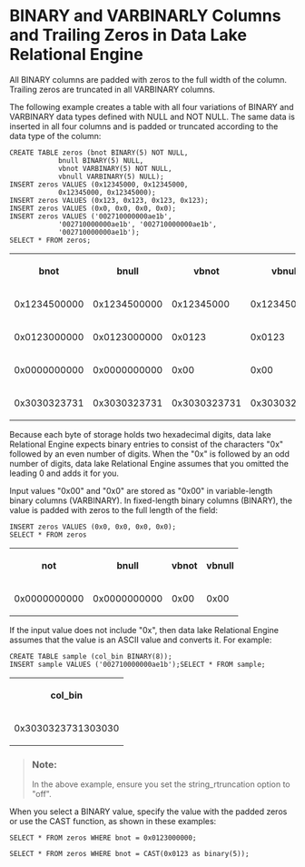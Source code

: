 <!-- loioa518e68e84f21015b0fbba8c42dc8534 -->

# BINARY and VARBINARLY Columns and Trailing Zeros in Data Lake Relational Engine

All BINARY columns are padded with zeros to the full width of the column. Trailing zeros are truncated in all VARBINARY columns.



The following example creates a table with all four variations of BINARY and VARBINARY data types defined with NULL and NOT NULL. The same data is inserted in all four columns and is padded or truncated according to the data type of the column:

```
CREATE TABLE zeros (bnot BINARY(5) NOT NULL,
            bnull BINARY(5) NULL,
            vbnot VARBINARY(5) NOT NULL,
            vbnull VARBINARY(5) NULL);
INSERT zeros VALUES (0x12345000, 0x12345000,
            0x12345000, 0x12345000);
INSERT zeros VALUES (0x123, 0x123, 0x123, 0x123);
INSERT zeros VALUES (0x0, 0x0, 0x0, 0x0);
INSERT zeros VALUES ('002710000000ae1b',
            '002710000000ae1b', '002710000000ae1b',
            '002710000000ae1b');
SELECT * FROM zeros;
```


<table>
<tr>
<th valign="top">

bnot



</th>
<th valign="top">

bnull



</th>
<th valign="top">

vbnot



</th>
<th valign="top">

vbnull



</th>
</tr>
<tr>
<td valign="top">

0x1234500000



</td>
<td valign="top">

0x1234500000



</td>
<td valign="top">

0x12345000



</td>
<td valign="top">

0x12345000



</td>
</tr>
<tr>
<td valign="top">

0x0123000000



</td>
<td valign="top">

0x0123000000



</td>
<td valign="top">

0x0123



</td>
<td valign="top">

0x0123



</td>
</tr>
<tr>
<td valign="top">

0x0000000000



</td>
<td valign="top">

0x0000000000



</td>
<td valign="top">

0x00



</td>
<td valign="top">

0x00



</td>
</tr>
<tr>
<td valign="top">

0x3030323731



</td>
<td valign="top">

0x3030323731



</td>
<td valign="top">

0x3030323731



</td>
<td valign="top">

0x3030323731



</td>
</tr>
</table>

Because each byte of storage holds two hexadecimal digits, data lake Relational Engine expects binary entries to consist of the characters "0x" followed by an even number of digits. When the "0x" is followed by an odd number of digits, data lake Relational Engine assumes that you omitted the leading 0 and adds it for you.

Input values "0x00" and "0x0" are stored as "0x00" in variable-length binary columns \(VARBINARY\). In fixed-length binary columns \(BINARY\), the value is padded with zeros to the full length of the field:

```
INSERT zeros VALUES (0x0, 0x0, 0x0, 0x0);
SELECT * FROM zeros 
```


<table>
<tr>
<th valign="top">

not



</th>
<th valign="top">

bnull



</th>
<th valign="top">

vbnot



</th>
<th valign="top">

vbnull



</th>
</tr>
<tr>
<td valign="top">

0x0000000000



</td>
<td valign="top">

0x0000000000



</td>
<td valign="top">

0x00



</td>
<td valign="top">

0x00



</td>
</tr>
</table>

If the input value does not include "0x", then data lake Relational Engine assumes that the value is an ASCII value and converts it. For example:

```
CREATE TABLE sample (col_bin BINARY(8));
INSERT sample VALUES ('002710000000ae1b');SELECT * FROM sample;
```


<table>
<tr>
<th valign="top">

col\_bin



</th>
</tr>
<tr>
<td valign="top">

0x3030323731303030



</td>
</tr>
</table>

> ### Note:  
> In the above example, ensure you set the string\_rtruncation option to "off".

When you select a BINARY value, specify the value with the padded zeros or use the CAST function, as shown in these examples:

```
SELECT * FROM zeros WHERE bnot = 0x0123000000;
```

```
SELECT * FROM zeros WHERE bnot = CAST(0x0123 as binary(5));
```


